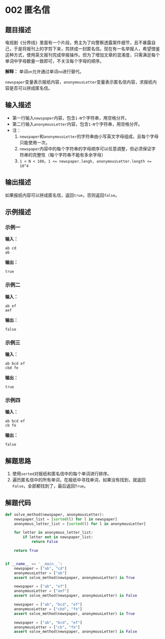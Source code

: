 # 002 匿名信

## 题目描述

电视剧《分界线》里面有一个片段，男主为了向警察透露案件细节，且不暴露自己，于是将报刊上的字剪下来，剪拼成一封匿名信。现在有一名举报人，希望借鉴这种方式，使用英文报刊完成举报操作。但为了增加文章的混淆度，只需满足每个单词中字母数量一致即可，不关注每个字母的顺序。

**解释：** 单词`on`允许通过单词`no`进行替代。

`newspaper`变量表示报纸内容，`anonymousLetter`变量表示匿名信内容，求报纸内容是否可以拼成匿名信。

## 输入描述

- 第一行输入`newspaper`内容，包含`1-N`个字符串，用空格分开。
- 第二行输入`anonymousLetter`内容，包含`1-N`个字符串，用空格分开。
- 注：
    1. `newspaper`和`anonymousLetter`的字符串由小写英文字母组成，且每个字母只能使用一次。
    2. `newspaper`内容中的每个字符串的字母顺序可以任意调整，但必须保证字符串的完整性（每个字符串不能有多余字母）
    3. `1 < N < 100`，`1 <= newspaper.lengh, anonymousLetter.length <= 10^4`

## 输出描述

如果报纸内容可以拼成匿名信，返回`true`，否则返回`false`。

## 示例描述

### 示例一

**输入：**
```text
ab cd
ab
```

**输出：**
```text
true
```

### 示例二

**输入：**
```text
ab ef
aef
```

**输出：**
```text
false
```

### 示例三

**输入：**
```text
ab bcd ef
cbd fe
```

**输出：**
```text
true
```

### 示例四

**输入：**
```text
ab bcd ef
cb fe
```

**输出：**
```text
false
```

## 解题思路

1. 使用`sorted`对报纸和匿名信中的每个单词进行排序。
2. 遍历匿名信中的所有单词，在报纸中寻找单词，如果没有找到，就返回`False`，全部都找到了，最后返回`True`。

## 解题代码

```python
def solve_method(newspaper, anonymousLetter):
    newspaper_list = [sorted(l) for l in newspaper]
    anonymous_letter_list = [sorted(l) for l in anonymousLetter]

    for letter in anonymous_letter_list:
        if letter not in newspaper_list:
            return False

    return True


if __name__ == '__main__':
    newspaper = ["ab", "cd"]
    anonymousLetter = ["ab"]
    assert solve_method(newspaper, anonymousLetter) is True

    newspaper = ["ab", "ef"]
    anonymousLetter = ["aef"]
    assert solve_method(newspaper, anonymousLetter) is False

    newspaper = ["ab", "bcd", "ef"]
    anonymousLetter = ["cbd", "fe"]
    assert solve_method(newspaper, anonymousLetter) is True

    newspaper = ["ab", "bcd", "ef"]
    anonymousLetter = ["cb", "fe"]
    assert solve_method(newspaper, anonymousLetter) is False
```